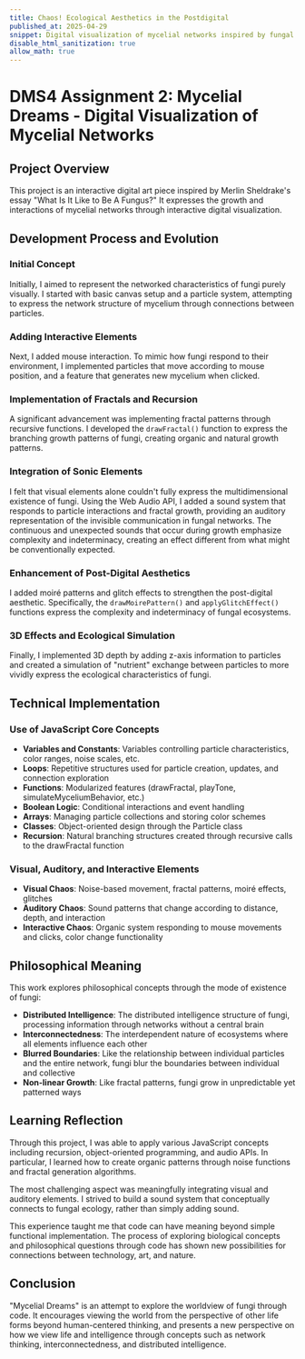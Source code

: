 ```yaml
---
title: Chaos! Ecological Aesthetics in the Postdigital
published_at: 2025-04-29
snippet: Digital visualization of mycelial networks inspired by fungal ecology
disable_html_sanitization: true
allow_math: true
---
```


# DMS4 Assignment 2: Mycelial Dreams - Digital Visualization of Mycelial Networks

## Project Overview

This project is an interactive digital art piece inspired by Merlin Sheldrake's essay "What Is It Like to Be A Fungus?" It expresses the growth and interactions of mycelial networks through interactive digital visualization.

## Development Process and Evolution

### Initial Concept

Initially, I aimed to represent the networked characteristics of fungi purely visually. I started with basic canvas setup and a particle system, attempting to express the network structure of mycelium through connections between particles.

### Adding Interactive Elements

Next, I added mouse interaction. To mimic how fungi respond to their environment, I implemented particles that move according to mouse position, and a feature that generates new mycelium when clicked.

### Implementation of Fractals and Recursion

A significant advancement was implementing fractal patterns through recursive functions. I developed the `drawFractal()` function to express the branching growth patterns of fungi, creating organic and natural growth patterns.

### Integration of Sonic Elements

I felt that visual elements alone couldn't fully express the multidimensional existence of fungi. Using the Web Audio API, I added a sound system that responds to particle interactions and fractal growth, providing an auditory representation of the invisible communication in fungal networks. The continuous and unexpected sounds that occur during growth emphasize complexity and indeterminacy, creating an effect different from what might be conventionally expected.

### Enhancement of Post-Digital Aesthetics

I added moiré patterns and glitch effects to strengthen the post-digital aesthetic. Specifically, the `drawMoirePattern()` and `applyGlitchEffect()` functions express the complexity and indeterminacy of fungal ecosystems.

### 3D Effects and Ecological Simulation

Finally, I implemented 3D depth by adding z-axis information to particles and created a simulation of "nutrient" exchange between particles to more vividly express the ecological characteristics of fungi.

## Technical Implementation

### Use of JavaScript Core Concepts

- **Variables and Constants**: Variables controlling particle characteristics, color ranges, noise scales, etc.
- **Loops**: Repetitive structures used for particle creation, updates, and connection exploration
- **Functions**: Modularized features (drawFractal, playTone, simulateMyceliumBehavior, etc.)
- **Boolean Logic**: Conditional interactions and event handling
- **Arrays**: Managing particle collections and storing color schemes
- **Classes**: Object-oriented design through the Particle class
- **Recursion**: Natural branching structures created through recursive calls to the drawFractal function

### Visual, Auditory, and Interactive Elements

- **Visual Chaos**: Noise-based movement, fractal patterns, moiré effects, glitches
- **Auditory Chaos**: Sound patterns that change according to distance, depth, and interaction
- **Interactive Chaos**: Organic system responding to mouse movements and clicks, color change functionality

## Philosophical Meaning

This work explores philosophical concepts through the mode of existence of fungi:

- **Distributed Intelligence**: The distributed intelligence structure of fungi, processing information through networks without a central brain
- **Interconnectedness**: The interdependent nature of ecosystems where all elements influence each other
- **Blurred Boundaries**: Like the relationship between individual particles and the entire network, fungi blur the boundaries between individual and collective
- **Non-linear Growth**: Like fractal patterns, fungi grow in unpredictable yet patterned ways

## Learning Reflection

Through this project, I was able to apply various JavaScript concepts including recursion, object-oriented programming, and audio APIs. In particular, I learned how to create organic patterns through noise functions and fractal generation algorithms.

The most challenging aspect was meaningfully integrating visual and auditory elements. I strived to build a sound system that conceptually connects to fungal ecology, rather than simply adding sound.

This experience taught me that code can have meaning beyond simple functional implementation. The process of exploring biological concepts and philosophical questions through code has shown new possibilities for connections between technology, art, and nature.

## Conclusion

"Mycelial Dreams" is an attempt to explore the worldview of fungi through code. It encourages viewing the world from the perspective of other life forms beyond human-centered thinking, and presents a new perspective on how we view life and intelligence through concepts such as network thinking, interconnectedness, and distributed intelligence.
